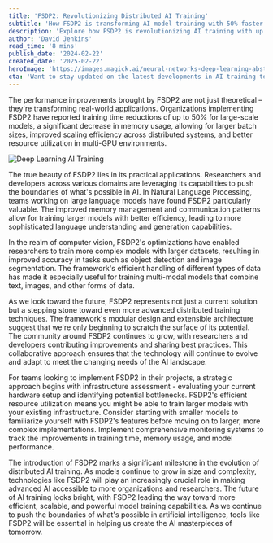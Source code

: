 ```yaml
---
title: 'FSDP2: Revolutionizing Distributed AI Training'
subtitle: 'How FSDP2 is transforming AI model training with 50% faster performance'
description: 'Explore how FSDP2 is revolutionizing AI training with up to 50% faster performance and improved memory efficiency. Learn about real-world benefits in natural language processing, computer vision, and multi-modal AI models, and discover how this innovative approach to distributed training is making advanced AI more accessible while setting new standards for scalability and performance.'
author: 'David Jenkins'
read_time: '8 mins'
publish_date: '2024-02-22'
created_date: '2025-02-22'
heroImage: 'https://images.magick.ai/neural-networks-deep-learning-abstract.jpg'
cta: 'Want to stay updated on the latest developments in AI training technology? Follow us on LinkedIn for in-depth analyses and expert insights into groundbreaking innovations like FSDP2.'
---
```


The performance improvements brought by FSDP2 are not just theoretical – they're transforming real-world applications. Organizations implementing FSDP2 have reported training time reductions of up to 50% for large-scale models, a significant decrease in memory usage, allowing for larger batch sizes, improved scaling efficiency across distributed systems, and better resource utilization in multi-GPU environments.

![Deep Learning AI Training](https://images.magick.ai/neural-networks-deep-learning-abstract.jpg)

The true beauty of FSDP2 lies in its practical applications. Researchers and developers across various domains are leveraging its capabilities to push the boundaries of what's possible in AI. In Natural Language Processing, teams working on large language models have found FSDP2 particularly valuable. The improved memory management and communication patterns allow for training larger models with better efficiency, leading to more sophisticated language understanding and generation capabilities.

In the realm of computer vision, FSDP2's optimizations have enabled researchers to train more complex models with larger datasets, resulting in improved accuracy in tasks such as object detection and image segmentation. The framework's efficient handling of different types of data has made it especially useful for training multi-modal models that combine text, images, and other forms of data.

As we look toward the future, FSDP2 represents not just a current solution but a stepping stone toward even more advanced distributed training techniques. The framework's modular design and extensible architecture suggest that we're only beginning to scratch the surface of its potential. The community around FSDP2 continues to grow, with researchers and developers contributing improvements and sharing best practices. This collaborative approach ensures that the technology will continue to evolve and adapt to meet the changing needs of the AI landscape.

For teams looking to implement FSDP2 in their projects, a strategic approach begins with infrastructure assessment - evaluating your current hardware setup and identifying potential bottlenecks. FSDP2's efficient resource utilization means you might be able to train larger models with your existing infrastructure. Consider starting with smaller models to familiarize yourself with FSDP2's features before moving on to larger, more complex implementations. Implement comprehensive monitoring systems to track the improvements in training time, memory usage, and model performance.

The introduction of FSDP2 marks a significant milestone in the evolution of distributed AI training. As models continue to grow in size and complexity, technologies like FSDP2 will play an increasingly crucial role in making advanced AI accessible to more organizations and researchers. The future of AI training looks bright, with FSDP2 leading the way toward more efficient, scalable, and powerful model training capabilities. As we continue to push the boundaries of what's possible in artificial intelligence, tools like FSDP2 will be essential in helping us create the AI masterpieces of tomorrow.